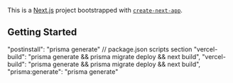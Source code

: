 This is a [Next.js](https://nextjs.org/) project bootstrapped with [`create-next-app`](https://github.com/vercel/next.js/tree/canary/packages/create-next-app).

## Getting Started

"postinstall": "prisma generate"
// package.json scripts section
"vercel-build": "prisma generate && prisma migrate deploy && next build",
"vercel-build": "prisma generate && prisma migrate deploy && next build",
"prisma:generate": "prisma generate"
